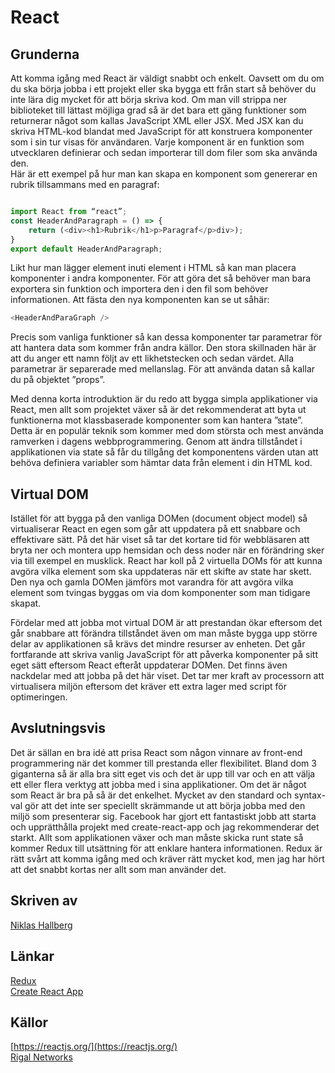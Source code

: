 # React 

## Grunderna 

 

Att komma igång med React är väldigt snabbt och enkelt. Oavsett om du om du ska börja jobba i ett projekt eller ska bygga ett från start så behöver du inte lära dig mycket för att börja skriva kod. Om man vill strippa ner biblioteket till lättast möjliga grad så är det bara ett gäng funktioner som returnerar något som kallas JavaScript XML eller JSX. Med JSX kan du skriva HTML-kod blandat med JavaScript för att konstruera komponenter som i sin tur visas för användaren. Varje komponent är en funktion som utvecklaren definierar och sedan importerar till dom filer som ska använda den.  
Här är ett exempel på hur man kan skapa en komponent som genererar en rubrik tillsammans med en paragraf: 

```JavaScript 

import React from “react”; 
const HeaderAndParagraph = () => { 
    return (<div><h1>Rubrik</h1>p>Paragraf</p>div>); 
}
export default HeaderAndParagraph;
``` 
Likt hur man lägger element inuti element i HTML så kan man placera komponenter i andra komponenter. För att göra det så behöver man bara exportera sin funktion och importera den i den fil som behöver informationen. Att fästa den nya komponenten kan se ut såhär: 
```JavaScript 
<HeaderAndParaGraph /> 
``` 
Precis som vanliga funktioner så kan dessa komponenter tar parametrar för att hantera data som kommer från andra källor. Den stora skillnaden här är att du anger ett namn följt av ett likhetstecken och sedan värdet. Alla parametrar är separerade med mellanslag. För att använda datan så kallar du på objektet ”props”. 

 

Med denna korta introduktion är du redo att bygga simpla applikationer via React, men allt som projektet växer så är det rekommenderat att byta ut funktionerna mot klassbaserade komponenter som kan hantera ”state”. Detta är en populär teknik som kommer med dom största och mest använda ramverken i dagens webbprogrammering. Genom att ändra tillståndet i applikationen via state så får du tillgång det komponentens värden utan att behöva definiera variabler som hämtar data från element i din HTML kod.  

 

## Virtual DOM 

 

Istället för att bygga på den vanliga DOMen (document object model) så virtualiserar React en egen som går att uppdatera på ett snabbare och effektivare sätt. På det här viset så tar det kortare tid för webbläsaren att bryta ner och montera upp hemsidan och dess noder när en förändring sker via till exempel en musklick. React har koll på 2 virtuella DOMs för att kunna avgöra vilka element som ska uppdateras när ett skifte av state har skett. Den nya och gamla DOMen jämförs mot varandra för att avgöra vilka element som tvingas byggas om via dom komponenter som man tidigare skapat. 

Fördelar med att jobba mot virtual DOM är att prestandan ökar eftersom det går snabbare att förändra tillståndet även om man måste bygga upp större delar av applikationen så krävs det mindre resurser av enheten. Det går fortfarande att skriva vanlig JavaScript för att påverka komponenter på sitt eget sätt eftersom React efteråt uppdaterar DOMen. Det finns även nackdelar med att jobba på det här viset. Det tar mer kraft av processorn att virtualisera miljön eftersom det kräver ett extra lager med script för optimeringen.


## Avslutningsvis


Det är sällan en bra idé att prisa React som någon vinnare av front-end programmering när det kommer till prestanda eller flexibilitet. Bland dom 3 giganterna så är alla bra sitt eget vis och det är upp till var och en att välja ett eller flera verktyg att jobba med i sina applikationer. Om det är något som React är bra på så är det enkelhet. Mycket av den standard och syntax-val gör att det inte ser speciellt skrämmande ut att börja jobba med den miljö som presenterar sig. Facebook har gjort ett fantastiskt jobb att starta och upprätthålla projekt med create-react-app och jag rekommenderar det starkt. Allt som applikationen växer och man måste skicka runt state så kommer Redux till utsättning för att enklare hantera informationen. Redux är rätt svårt att komma igång med och kräver rätt mycket kod, men jag har hört att det snabbt kortas ner allt som man använder det.  

## Skriven av


[Niklas Hallberg](https://github.com/gitHabbe/)

## Länkar


[Redux](https://redux.js.org/)  
[Create React App](https://github.com/facebook/create-react-app)

## Källor


[https://reactjs.org/](https://reactjs.org/)  
[Rigal Networks](https://www.rigelnetworks.com/using-virtual-dom-react-js-top-5-benefits/)

